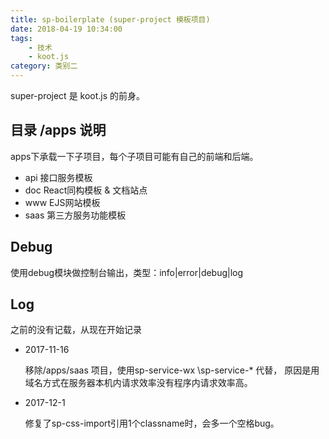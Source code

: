 ```yaml
---
title: sp-boilerplate (super-project 模板项目)
date: 2018-04-19 10:34:00
tags:
    - 技术
    - koot.js
category: 类别二
---
```


super-project 是 koot.js 的前身。

## 目录 /apps 说明

apps下承载一下子项目，每个子项目可能有自己的前端和后端。

 - api 接口服务模板
 - doc React同构模板 & 文档站点
 - www EJS网站模板
 - saas 第三方服务功能模板

## Debug

使用debug模块做控制台输出，类型：info|error|debug|log

## Log

之前的没有记载，从现在开始记录

 - 2017-11-16

    移除/apps/saas 项目，使用sp-service-wx \sp-service-* 代替，
    原因是用域名方式在服务器本机内请求效率没有程序内请求效率高。

- 2017-12-1

    修复了sp-css-import引用1个classname时，会多一个空格bug。